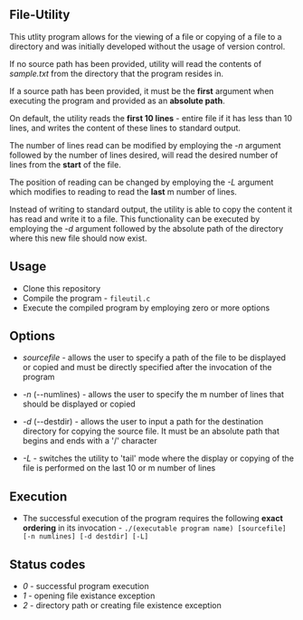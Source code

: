 ## File-Utility ##
This utlity program allows for the viewing of a file or copying of a file to a directory and was initially developed without the usage of version control.

If no source path has been provided, utility will read the contents of *sample.txt* from the directory that the program resides in. 

If a source path has been provided, it must be the **first** argument when executing the program and provided as an **absolute path**. 

On default, the utility reads the **first 10 lines** - entire file if it has less than 10 lines, and writes the content of these lines to standard output.

The number of lines read can be modified by employing the *-n* argument followed by the number of lines desired, will read the desired number of lines from the **start** of the file.

The position of reading can be changed by employing the *-L* argument which modifies to reading to read the **last** m number of lines. 

Instead of writing to standard output, the utility is able to copy the content it has read and write it to a file. This functionality can be executed by employing the *-d* argument followed by the absolute path of the directory where this new file should now exist. 

## Usage ##

* Clone this repository
* Compile the program - `fileutil.c`
* Execute the compiled program by employing zero or more options 

## Options ##

* *sourcefile* - allows the user to specify a path of the file to be displayed or copied and must be directly specified after the invocation of the program 

* *-n* (--numlines) - allows the user to specify the m number of lines that should be displayed or copied

* *-d* (--destdir) - allows the user to input a path for the destination directory for copying the source file. It must be an absolute path that begins and ends with a '/' character

* *-L* - switches the utility to 'tail' mode where the display or copying of the file is performed on the last 10 or m number of lines

## Execution ##

* The successful execution of the program requires the following **exact ordering** in its invocation - `./(executable program name) [sourcefile] [-n numlines] [-d destdir] [-L]`

## Status codes ##

* *0* - successful program execution
* *1* - opening file existance exception
* *2* - directory path or creating file existence exception